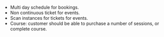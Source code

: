 - Multi day schedule for bookings.
- Non continuous ticket for events.
- Scan instances for tickets for events.
- Course: customer should be able to purchase a number of sessions, or complete course.
